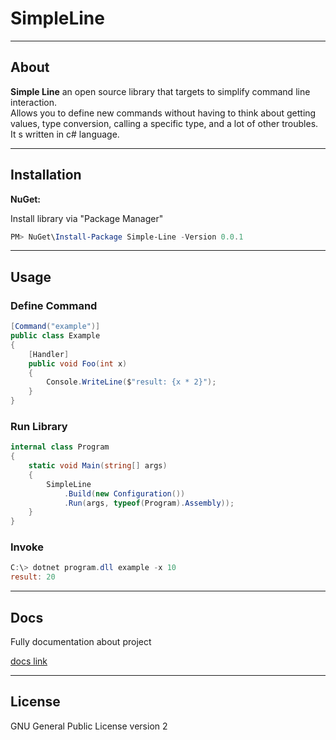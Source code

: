 # SimpleLine

___
## About
**Simple Line** an open source library that targets to simplify command line interaction.  
Allows you to define new commands without having to think about getting values, type conversion, 
calling a specific type, and a lot of other troubles.
It s written in c# language.

___
## Installation
**NuGet:**

Install library via "Package Manager"
```powershell copy
PM> NuGet\Install-Package Simple-Line -Version 0.0.1
```
___
## Usage

### Define Command
```csharp copy
[Command("example")]
public class Example
{
    [Handler]
    public void Foo(int x)
    {
        Console.WriteLine($"result: {x * 2}");
    }
}
```


### Run Library
```csharp copy
internal class Program
{
    static void Main(string[] args)
    {
        SimpleLine
            .Build(new Configuration())
            .Run(args, typeof(Program).Assembly));
    }
}
```

### Invoke
```powershell copy
C:\> dotnet program.dll example -x 10
result: 20
```
___

## Docs
Fully documentation about project

[docs link](https://google.com)
___

## License
GNU General Public License version 2
